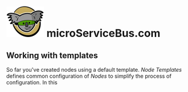 # <img src="./img/msb-logo.png" alt="Node.js" /> microServiceBus.com 

## Working with templates
So far you've created nodes using a default template. *Node Templates* defines common configuration of *Nodes* to simplify the process of configuration. In this 